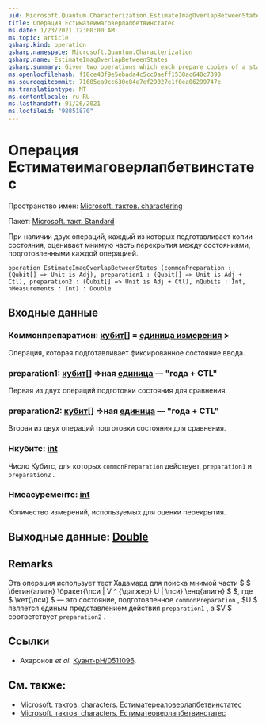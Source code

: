 ```yaml
---
uid: Microsoft.Quantum.Characterization.EstimateImagOverlapBetweenStates
title: Операция Естиматеимаговерлапбетвинстатес
ms.date: 1/23/2021 12:00:00 AM
ms.topic: article
qsharp.kind: operation
qsharp.namespace: Microsoft.Quantum.Characterization
qsharp.name: EstimateImagOverlapBetweenStates
qsharp.summary: Given two operations which each prepare copies of a state, estimates the imaginary part of the overlap between the states prepared by each operation.
ms.openlocfilehash: f18ce43f9e5ebada4c5cc0aeff1538ac640c7390
ms.sourcegitcommit: 71605ea9cc630e84e7ef29027e1f0ea06299747e
ms.translationtype: MT
ms.contentlocale: ru-RU
ms.lasthandoff: 01/26/2021
ms.locfileid: "98851870"
---
```

# <a name="estimateimagoverlapbetweenstates-operation"></a>Операция Естиматеимаговерлапбетвинстатес

Пространство имен: [Microsoft. тактов. charactering](xref:Microsoft.Quantum.Characterization)

Пакет: [Microsoft. такт. Standard](https://nuget.org/packages/Microsoft.Quantum.Standard)


При наличии двух операций, каждый из которых подготавливает копии состояния, оценивает мнимую часть перекрытия между состояниями, подготовленными каждой операцией.

```qsharp
operation EstimateImagOverlapBetweenStates (commonPreparation : (Qubit[] => Unit is Adj), preparation1 : (Qubit[] => Unit is Adj + Ctl), preparation2 : (Qubit[] => Unit is Adj + Ctl), nQubits : Int, nMeasurements : Int) : Double
```


## <a name="input"></a>Входные данные

### <a name="commonpreparation--qubit--unit--is-adj"></a>Коммонпрепаратион: [кубит](xref:microsoft.quantum.lang-ref.qubit)[] = [единица измерения](xref:microsoft.quantum.lang-ref.unit) >

Операция, которая подготавливает фиксированное состояние ввода.


### <a name="preparation1--qubit--unit--is-adj--ctl"></a>preparation1: [кубит](xref:microsoft.quantum.lang-ref.qubit)[] =>ная [единица](xref:microsoft.quantum.lang-ref.unit)  — "года + CTL"

Первая из двух операций подготовки состояния для сравнения.


### <a name="preparation2--qubit--unit--is-adj--ctl"></a>preparation2: [кубит](xref:microsoft.quantum.lang-ref.qubit)[] =>ная [единица](xref:microsoft.quantum.lang-ref.unit)  — "года + CTL"

Вторая из двух операций подготовки состояния для сравнения.


### <a name="nqubits--int"></a>Нкубитс: [int](xref:microsoft.quantum.lang-ref.int)

Число Кубитс, для которых `commonPreparation` действует, `preparation1` и `preparation2` .


### <a name="nmeasurements--int"></a>Нмеасурементс: [int](xref:microsoft.quantum.lang-ref.int)

Количество измерений, используемых для оценки перекрытия.



## <a name="output--double"></a>Выходные данные: [Double](xref:microsoft.quantum.lang-ref.double)



## <a name="remarks"></a>Remarks

Эта операция использует тест Хадамард для поиска мнимой части $ $ \бегин{алигн} \бракет{\пси | V ^ {\дагжер} U | \пси} \енд{алигн} $ $, где $ \кет{\пси} $ — это состояние, подготовленное `commonPreparation` , $U $ является единым представлением действия `preparation1` , а $V $ соответствует `preparation2` .

## <a name="references"></a>Ссылки

- Ахаронов *et al.* [Куант-pH/0511096](https://arxiv.org/abs/quant-ph/0511096).

## <a name="see-also"></a>См. также:

- [Microsoft. тактов. characters. Естиматереаловерлапбетвинстатес](xref:Microsoft.Quantum.Characterization.EstimateRealOverlapBetweenStates)
- [Microsoft. тактов. characters. Естиматеоверлапбетвинстатес](xref:Microsoft.Quantum.Characterization.EstimateOverlapBetweenStates)